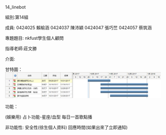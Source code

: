 14_linebot

組別:第14組

成員: 
0424025 賴榆涵
0424037 陳沛穎
0424047 張巧竺
0424057 蔡筑涵

專題題目: nkfust學生個人顧問

指導老師:莊文勝

介面:

甘特圖：
![image](https://github.com/gg49576jjop/16_virtual_money/blob/master/0.PNG)

功能：

    
(娛樂用)
占卜功能-星座/血型
每日一首歌點播

非功能性:
安全性(徐生個人資料)
回應時間(如果出來了立即通知)
